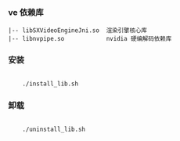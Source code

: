 ### ve 依赖库

```text
|-- libSXVideoEngineJni.so  渲染引擎核心库
|-- libnvpipe.so            nvidia 硬编解码依赖库

```

### 安装

```bash
    
    ./install_lib.sh

```


### 卸载

```bash

    ./uninstall_lib.sh

```

